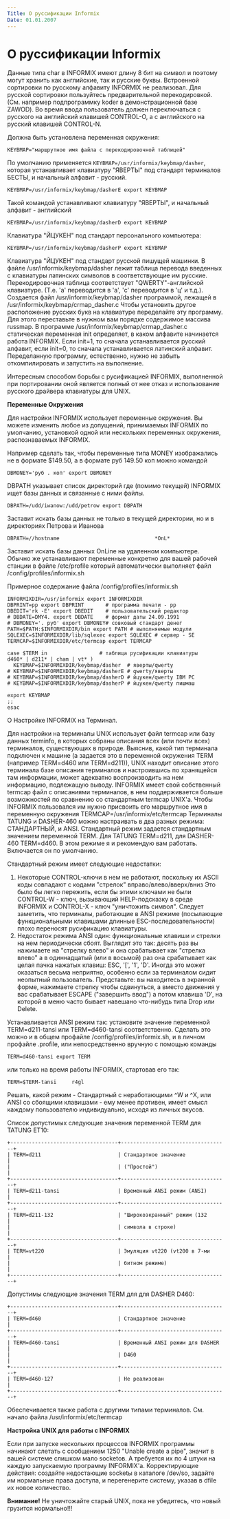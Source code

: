 ```yaml
---
Title: О руссификации Informix
Date: 01.01.2007
---
```



О руссификации Informix
=======================

Данные типа char в INFORMIX имеют длину 8 бит на символ и поэтому могут
хранить как английские, так и русские буквы.
Встроенной сортировки по русскому алфавиту INFORMIX не реализовал. Для
русской сортировки пользуйтесь предварительной перекодировкой. (См.
например подпрограммку koder в демонстрационной базе ZAWOD).
Во время ввода пользователь должен переключаться с русского на
английский клавишей CONTROL-O, а с английского на русский клавишей
CONTROL-N.

Должна быть установлена переменная окружения:

    KEYBMAP="маршрутное имя файла с перекодировочной таблицей"

По умолчанию применяется `KEYBMAP=/usr/informix/keybmap/dasher`,
которая устанавливает клавиатуру "ЯВЕРТЫ" под стандарт терминалов БЕСТЫ,
и начальный алфавит - русский.

    KEYBMAP=/usr/informix/keybmap/dasherE export KEYBMAP

Такой командой устанавливают клавиатуру "ЯВЕРТЫ",
и начальный алфавит - английский

    KEYBMAP=/usr/informix/keybmap/dasherD export KEYBMAP

Клавиатура "ЙЦУКЕН" под стандарт персонального компьютера:

    KEYBMAP=/usr/informix/keybmap/dasherP export KEYBMAP


Клавиатура "ЙЦУКЕН" под стандарт русской пишущей машинки.
В файле /usr/informix/keybmap/dasher лежит таблица перевода введенных с
клавиатуры латинских символов в соответствующие им русские.
Перекодировочная таблица соответствует "QWERTY"-английской клавиатуре.
(Т.е. 'a' переводится в 'а', 'c' переводится в 'ц' и т.д.).
Создается файл /usr/informix/keybmap/dasher программой, лежащей в
/usr/informix/keybmap/crmap\_dasher.c
Чтобы установить другое расположение русских букв на клавиатуре
переделайте эту программу. Для этого переставьте в нужном вам порядке
содержимое массива russmap.
В программе /usr/informix/keybmap/crmap\_dasher.c статическая переменная
init определяет, в каком алфавите начинается работа INFORMIX. Если
init=1, то сначала устанавливается русский алфавит, если init=0, то
сначала устанавливается латинский алфавит.
Переделанную программу, естественно, нужно не забыть откомпилировать и
запустить на выполнение.

Интересным способом борьбы с русификацией INFORMIX, выполненной при
портировании оной является полный от нее отказ и использование русского
драйвера клавиатуры для UNIX.

**Переменные Окружения**

Для настройки INFORMIX использует переменные окружения. Вы можете
изменить любое из допущений, принимаемых INFORMIX по умолчанию,
установкой одной или нескольких переменных окружения, распознаваемых
INFORMIX.

Например сделать так, чтобы переменные типа MONEY изображались не в
формате $149.50, а в формате руб 149.50 коп можно командой

    DBMONEY='руб . коп' export DBMONEY

DBPATH указывает список директорий где (помимо текущей) INFORMIX ищет
базы данных и связанные с ними файлы.

    DBPATH=/udd/iwanow:/udd/petrow export DBPATH

Заставит искать базы данных не только в текущей директории, но и в
директориях Петрова и Иванова

    DBPATH=//hostname                               *OnL*

Заставит искать базы данных OnLine на удаленном компьютере.
Обычно же устанавливают переменные конкретно для вашей рабочей станции в
файле /etc/profile который автоматически выполняет файл
/config/profiles/informix.sh

Примерное содержание файла /config/profiles/informix.sh

    INFORMIXDIR=/usr/informix export INFORMIXDIR
    DBPRINT=pp export DBPRINT       # программа печати - pp
    DBEDIT='rk -E' export DBEDIT    # пользовательский редактор
    # DBDATE=DMY4. export DBDATE    # формат даты 24.09.1991
    # DBMONEY='. руб' export DBMONEY# совковый стандарт денег
    PATH=$PATH:$INFORMIXDIR/bin export PATH # выполняемые модули
    SQLEXEC=$INFORMIXDIR/lib/sqlexec export SQLEXEC # сервер - SE
    TERMCAP=$INFORMIXDIR/etc/termcap export TERMCAP

    case $TERM in                 # таблица русификации клавиатуры
    d460* | d211* | cham | vt* )
      KEYBMAP=$INFORMIXDIR/keybmap/dasher  # яверты/qwerty
    # KEYBMAP=$INFORMIXDIR/keybmap/dasherE # qwerty/яверты
    # KEYBMAP=$INFORMIXDIR/keybmap/dasherD # йцукен/qwerty IBM PC
    # KEYBMAP=$INFORMIXDIR/keybmap/dasherP # йцукен/qwerty пишмаш

    export KEYBMAP
    ;;
    esac

О Настройке INFORMIX на Терминал.

Для настройки на терминалы UNIX использует файл termcap или базу данных
terminfo, в которых собраны описания всех (или почти всех) терминалов,
существующих в природе. Выяснив, какой тип терминала подключен к машине
(а задается это в переменной окружения TERM (например TERM=d460 или
TERM=d211)), UNIX находит описание этого терминала базе описания
терминалов и настроившись по хранящейся там информации, может адекватно
воспроизводить на нем информацию, подлежащую выводу.
INFORMIX имеет свой собственный termcap файл с описаниями терминалов, в
нем поддерживается больше возможностей по сравнению со стандартным
termcap UNIX'а. Чтобы INFORMIX пользовался им нужно присвоить его
маршрутное имя в переменную окружения TERMCAP=/usr/informix/etc/termcap
Терминалы TATUNG и DASHER-460 можно настраивать в два разных режима:
СТАНДАРТНЫЙ, и ANSI.
Стандартный режим задается стандартным значением переменной TERM. Для
TATUNG TERM=d211, для DASHER-460 TERM=d460. В этом режиме я и рекомендую
вам работать. Включается он по умолчанию.

Стандартный режим имеет следующие недостатки:

1. Некоторые CONTROL-ключи в нем не работают, поскольку их ASCII коды совпадают с кодами "стрелок" вправо/влево/вверх/вниз Это было бы легко пережить, если бы этими ключами не были CONTROL-W - ключ, вызывающий HELP-подсказку в среде INFORMIX и CONTROL-X - ключ "уничтожить символ".
   Следует заметить, что терминалы, работающие в ANSI режиме (посылающие функциональными клавишами длинные ESC-последовательности) плохо переносят русификацию клавиатуры.
2. Недостаток режима ANSI один: функциональные клавиши и стрелки на нем периодически сбоят.
   Выглядит это так: десять раз вы нажимаете на "стрелку влево" и она срабатывает как "стрелка влево" а в одиннадцатый (или в восьмой) раз она срабатывает как целая пачка нажатых клавиш: ESC, '[', '1', 'D'. Иногда это может оказаться весьма неприятно, особенно если за терминалом сидит неопытный пользователь.
   Представьте: вы находитесь в экранной форме, нажимаете стрелку чтобы сдвинуться, а вместо движения у вас срабатывает ESCAPE ("завершить ввод") а потом клавиша 'D', на которой в меню часто бывает навешано что-нибудь типа Drop или Delete.

Устанавливается ANSI режим так: установите значение переменной
TERM=d211-tansi или TERM=d460-tansi соответственно. Сделать это можно и
в общем профайле /config/profiles/informix.sh, и в личном профайле
.profile, или непосредственно вручную с помощью команды

    TERM=d460-tansi export TERM

или только на время работы INFORMIX, стартовав его так:

    TERM=$TERM-tansi     r4gl

Решать, какой режим - Стандартный с неработающими ^W и ^X, или ANSI со
сбоящими клавишами - ему менее противен, имеет смысл каждому
пользователю индивидуально, исходя из личных вкусов.

Список допустимых следующие значения переменной TERM для TATUNG ET10:

    +-----------------------------------+-----------------------------------+
    | TERM=d211                         | Стандартное значение              |
    |                                   | ("Простой")                       |
    +-----------------------------------+-----------------------------------+
    | TERM=d211-tansi                   | Временный ANSI режим (ANSI)       |
    +-----------------------------------+-----------------------------------+
    | TERM=d211-132                     | "Широкоэкранный" режим (132       |
    |                                   | символа в строке)                 |
    +-----------------------------------+-----------------------------------+
    | TERM=vt220                        | Эмуляция vt220 (vt200 в 7-ми      |
    |                                   | битном режиме)                    |
    +-----------------------------------+-----------------------------------+

Допустимы следующие значения TERM для для DASHER D460:

    +-----------------------------------+-----------------------------------+
    | TERM=d460                         | Стандартное значение              |
    +-----------------------------------+-----------------------------------+
    | TERM=d460-tansi                   | Временный ANSI режим для DASHER   |
    |                                   | D460                              |
    +-----------------------------------+-----------------------------------+
    | TERM=d460-127                     | Не реализован                     |
    +-----------------------------------+-----------------------------------+

Обеспечивается также работа с другими типами терминалов. См. начало
файла /usr/informix/etc/termcap

**Настройка UNIX для работы с INFORMIX**

Если при запуске нескольких процессов INFORMIX программы начинают
слетать с сообщением 1250 "Unable create a pipe", значит в вашей
системе слишком мало socketов. А требуется их по 4 штуки на каждую
запускаемую программу INFORMIX'а.
Корректирующие действия: создайте недостающие socketы в каталоге /dev/so,
задайте им нормальные права доступа, и перегенерите систему, указав в
dfile их новое количество.

**Внимание!**
Не уничтожайте старый UNIX, пока не убедитесь, что новый
грузится нормально!!!
